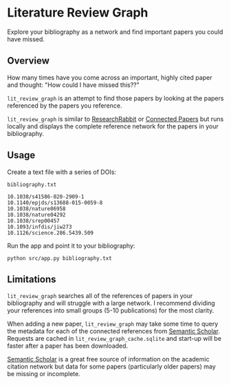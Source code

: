 # Literature Review Graph

Explore your bibliography as a network and find important papers you could have missed.

## Overview

How many times have you come across an important, highly cited paper and thought: "How could I have missed this??"

`lit_review_graph` is an attempt to find those papers by looking at the papers referenced by the papers you reference.

`lit_review_graph` is similar to [ResearchRabbit](https://researchrabbitapp.com/home) or [Connected Papers](https://www.connectedpapers.com/) but runs locally and displays the complete reference network for the papers in your bibliography.

## Usage

Create a text file with a series of DOIs:

`bibliography.txt`
```
10.1038/s41586-020-2909-1
10.1140/epjds/s13688-015-0059-8
10.1038/nature06958
10.1038/nature04292
10.1038/srep00457
10.1093/infdis/jiw273
10.1126/science.286.5439.509
```

Run the app and point it to your bibliography:

```
python src/app.py bibliography.txt
```

## Limitations

`lit_review_graph` searches all of the references of papers in your bibliography and will struggle with a large network. I recommend dividing your references into small groups (5-10 publications) for the most clarity.

When adding a new paper, `lit_review_graph` may take some time to query the metadata for each of the connected references from [Semantic Scholar](https://www.semanticscholar.org/). Requests are cached in `lit_review_graph_cache.sqlite` and start-up will be faster after a paper has been downloaded.

[Semantic Scholar](https://www.semanticscholar.org/) is a great free source of information on the academic citation network but data for some papers (particularly older papers) may be missing or incomplete. 